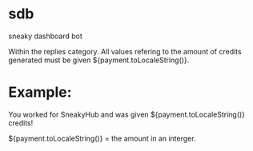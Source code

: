 # sdb
sneaky dashboard bot

Within the replies category. All values refering to the amount of credits generated must be given ${payment.toLocaleString()}.

# Example:

You worked for SneakyHub and was given ${payment.toLocaleString()} credits!

${payment.toLocaleString()} = the amount in an interger.